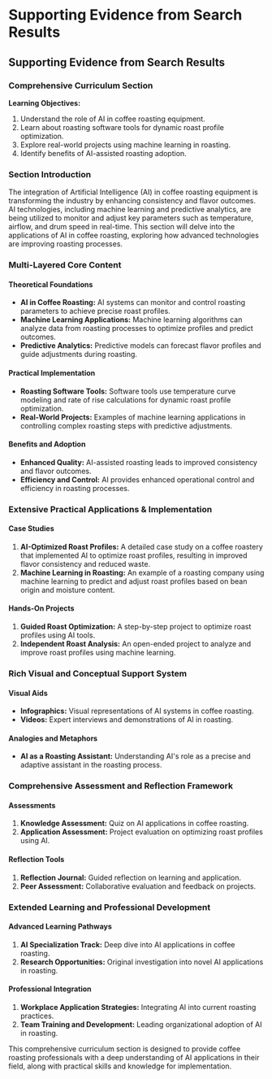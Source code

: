 # Supporting Evidence from Search Results

## Supporting Evidence from Search Results

### Comprehensive Curriculum Section

**Learning Objectives:**

1. Understand the role of AI in coffee roasting equipment.
2. Learn about roasting software tools for dynamic roast profile optimization.
3. Explore real-world projects using machine learning in roasting.
4. Identify benefits of AI-assisted roasting adoption.

### Section Introduction

The integration of Artificial Intelligence (AI) in coffee roasting equipment is transforming the industry by enhancing consistency and flavor outcomes. AI technologies, including machine learning and predictive analytics, are being utilized to monitor and adjust key parameters such as temperature, airflow, and drum speed in real-time. This section will delve into the applications of AI in coffee roasting, exploring how advanced technologies are improving roasting processes.

### Multi-Layered Core Content

#### Theoretical Foundations

- **AI in Coffee Roasting:** AI systems can monitor and control roasting parameters to achieve precise roast profiles.
- **Machine Learning Applications:** Machine learning algorithms can analyze data from roasting processes to optimize profiles and predict outcomes.
- **Predictive Analytics:** Predictive models can forecast flavor profiles and guide adjustments during roasting.

#### Practical Implementation

- **Roasting Software Tools:** Software tools use temperature curve modeling and rate of rise calculations for dynamic roast profile optimization.
- **Real-World Projects:** Examples of machine learning applications in controlling complex roasting steps with predictive adjustments.

#### Benefits and Adoption

- **Enhanced Quality:** AI-assisted roasting leads to improved consistency and flavor outcomes.
- **Efficiency and Control:** AI provides enhanced operational control and efficiency in roasting processes.

### Extensive Practical Applications & Implementation

#### Case Studies

1. **AI-Optimized Roast Profiles:** A detailed case study on a coffee roastery that implemented AI to optimize roast profiles, resulting in improved flavor consistency and reduced waste.
2. **Machine Learning in Roasting:** An example of a roasting company using machine learning to predict and adjust roast profiles based on bean origin and moisture content.

#### Hands-On Projects

1. **Guided Roast Optimization:** A step-by-step project to optimize roast profiles using AI tools.
2. **Independent Roast Analysis:** An open-ended project to analyze and improve roast profiles using machine learning.

### Rich Visual and Conceptual Support System

#### Visual Aids

- **Infographics:** Visual representations of AI systems in coffee roasting.
- **Videos:** Expert interviews and demonstrations of AI in roasting.

#### Analogies and Metaphors

- **AI as a Roasting Assistant:** Understanding AI's role as a precise and adaptive assistant in the roasting process.

### Comprehensive Assessment and Reflection Framework

#### Assessments

1. **Knowledge Assessment:** Quiz on AI applications in coffee roasting.
2. **Application Assessment:** Project evaluation on optimizing roast profiles using AI.

#### Reflection Tools

1. **Reflection Journal:** Guided reflection on learning and application.
2. **Peer Assessment:** Collaborative evaluation and feedback on projects.

### Extended Learning and Professional Development

#### Advanced Learning Pathways

1. **AI Specialization Track:** Deep dive into AI applications in coffee roasting.
2. **Research Opportunities:** Original investigation into novel AI applications in roasting.

#### Professional Integration

1. **Workplace Application Strategies:** Integrating AI into current roasting practices.
2. **Team Training and Development:** Leading organizational adoption of AI in roasting.

This comprehensive curriculum section is designed to provide coffee roasting professionals with a deep understanding of AI applications in their field, along with practical skills and knowledge for implementation.